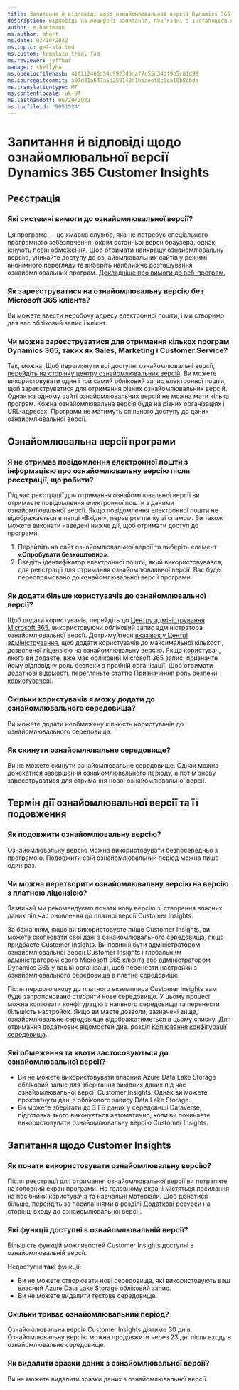 ```yaml
---
title: Запитання й відповіді щодо ознайомлювальної версії Dynamics 365 Customer Insights
description: Відповіді на поширені запитання, пов’язані з інсталяцією ознайомлювальної версії Customer Insights та керуванням нею. Дізнайтеся, як вирішити проблеми з платформою та програмою.
author: m-hartmann
ms.author: mhart
ms.date: 02/10/2022
ms.topic: get-started
ms.custom: template-trial-faq
ms.reviewer: jeffhar
manager: shellyha
ms.openlocfilehash: 41f112466d54c9923d0daf7c55d343f9b5c81d98
ms.sourcegitcommit: a97d31a647a5d259140a1baaeef8c6ea10b8cbde
ms.translationtype: MT
ms.contentlocale: uk-UA
ms.lasthandoff: 06/29/2022
ms.locfileid: "9051524"
---
```

# <a name="dynamics-365-customer-insights-trial-faq"></a>Запитання й відповіді щодо ознайомлювальної версії Dynamics 365 Customer Insights

## <a name="sign-up"></a>Реєстрація

### <a name="what-are-the-system-requirements-for-the-trial"></a>Які системні вимоги до ознайомлювальної версії?

Ця програма — це хмарна служба, яка не потребує спеціального програмного забезпечення, окрім останньої версії браузера, однак, існують певні обмеження. Щоб отримати найкращу ознайомлювальну версію, уникайте доступу до ознайомлювальних сайтів у режимі анонімного перегляду та виберіть найближче розташування ознайомлювальних програм. [Докладніше про вимоги до веб-програм.](/power-platform/admin/web-application-requirements)

### <a name="how-do-i-sign-up-for-the-trial-without-a-microsoft-365-tenant"></a>Як зареєструватися на ознайомлювальну версію без Microsoft 365 клієнта?

Ви можете ввести неробочу адресу електронної пошти, і ми створимо для вас обліковий запис і клієнт.

### <a name="can-i-sign-up-for-multiple-dynamics-365-apps-such-as-sales-marketing-and-customer-service"></a>Чи можна зареєструватися для отримання кількох програм Dynamics 365, таких як Sales, Marketing і Customer Service?

Так, можна. Щоб переглянути всі доступні ознайомлювальні версії, [перейдіть на сторінку центру ознайомлювальних версій](https://dynamics.microsoft.com/dynamics-365-free-trial). Ви можете використовувати один і той самий обліковий запис електронної пошти, щоб зареєструватися для отримання різних ознайомлювальних версій. Однак на одному сайті ознайомлювальних версій не можна мати кілька програм. Кожна ознайомлювальна версія буде на різних організаціях і URL-адресах. Програми не матимуть спільного доступу до даних ознайомлювальної версії.

## <a name="trial-app"></a>Ознайомлювальна версії програми

### <a name="i-didnt-receive-the-trial-details-email-after-signing-up-what-should-i-do"></a>Я не отримав повідомлення електронної пошти з інформацією про ознайомлювальну версію після реєстрації, що робити?

Під час реєстрації для отримання ознайомлювальної версії ви отримаєте повідомлення електронної пошти з даними ознайомлювальної версії. Якщо повідомлення електронної пошти не відображається в папці «Вхідні», перевірте папку зі спамом. Ви також можете виконати наведені нижче дії, щоб отримати доступ до програми.

1. Перейдіть на сайт ознайомлювальної версії та виберіть елемент **«Спробувати безкоштовно»**.
1. Введіть ідентифікатор електронної пошти, який використовувався, для реєстрації для отримання ознайомлювальної версії. Вас буде переспрямовано до ознайомлювальної версії програми.

### <a name="how-do-i-add-more-users-to-a-trial"></a>Як додати більше користувачів до ознайомлювальної версії?

Щоб додати користувачів, перейдіть до [Центру адміністрування Microsoft 365](https://admin.microsoft.com), використовуючи обліковий запис адміністратора ознайомлювальної версії. Дотримуйтеся [вказівок у Центрі адміністрування](/microsoft-365/admin/add-users/add-users), щоб додати користувачів до максимальної кількості, дозволеної ліцензією на ознайомлювальну версію. Якщо користувач, якого ви додаєте, вже має обліковий Microsoft 365 запис, призначте йому відповідну роль безпеки в пробній організації. Щоб отримати додаткові відомості, перегляньте статтю [Призначення роль безпеки користувачеві](/power-platform/admin/create-users-assign-online-security-roles#assign-a-security-role-to-a-user).

### <a name="how-many-users-can-i-add-to-my-trial-environment"></a>Скільки користувачів я можу додати до ознайомлювального середовища?

Ви можете додати необмежену кількість користувачів до ознайомлювального середовища.

### <a name="how-do-i-reset-the-trial-environment"></a>Як скинути ознайомлювальне середовище?

Ви не можете скинути ознайомлювальне середовище. Однак можна дочекатися завершення ознайомлювального періоду, а потім знову зареєструватися для отримання нової ознайомлювальної версії.

## <a name="trial-expiration-and-extension"></a>Термін дії ознайомлювальної версії та її подовження

### <a name="how-do-i-extend-the-trial"></a>Як подовжити ознайомлювальну версію?

Ознайомлювальну версію можна використовувати безпосередньо з програмою. Подовжити свій ознайомлювальний період можна лише один раз.

### <a name="can-i-convert-the-trial-to-a-paid-license"></a>Чи можна перетворити ознайомлювальну версію на версію з платною ліцензією?

Зазвичай ми рекомендуємо почати нову версію зі створення власних даних під час оновлення до платної версії Customer Insights. 

За бажанням, якщо ви використовуєте лише Customer Insights, ви можете скопіювати свої дані з ознайомлювального середовища, якщо придбаєте Customer Insights. Ви повинні бути адміністратором ознайомлювальної версії Customer Insights і глобальним адміністратором свого Microsoft 365 клієнта або адміністратором Dynamics 365 у вашій організації, щоб перенести настройки з ознайомлювального середовища в платне середовище.

Після першого входу до платного екземпляра Customer Insights вам буде запропоновано створити нове середовище. У цьому процесі можна копіювати конфігурацію з наявного середовища та перенести більшість настройок. Якщо ви маєте дозволи, зазначені вище, ознайомлювальне середовище відображатиметься в цьому списку. Для отримання додаткових відомостей див. розділ [Копіювання конфігурації середовища](create-environment.md#copy-the-environment-configuration).

### <a name="what-are-the-trial-limits-and-quotas"></a>Які обмеження та квоти застосовуються до ознайомлювальної версії?

- Ви не можете використовувати власний Azure Data Lake Storage обліковий запис для зберігання вихідних даних під час ознайомлювальної версії Customer Insights. Однак ви можете проковтнути дані з облікового запису Data Lake Storage.
- Ви можете зберігати до 3 ГБ даних у середовищі Dataverse, підготовка якого виконується автоматично, коли ви починаєте використовувати ознайомлювальну версію Customer Insights.

## <a name="customer-insights-specific-questions"></a>Запитання щодо Customer Insights

### <a name="how-do-i-start-using-the-trial"></a>Як почати використовувати ознайомлювальну версію?

Після реєстрації для отримання ознайомлювальної версії ви потрапите на головний екран програми. На головному екрані містяться посилання на посібники користувача та навчальні матеріали. Щоб дізнатися більше, перейдіть за посиланнями в розділі [Додаткові ресурси](trial-signup.md#additional-resources) на сторінці входу до ознайомлювальної версії.

### <a name="what-features-are-available-in-the-trial"></a>Які функції доступні в ознайомлювальній версії?

Більшість функцій можливостей Customer Insights доступні в ознайомлювальній версії.

Недоступні **такі** функції:

- Ви не можете створювати нові середовища, які використовують ваш власний Azure Data Lake Storage обліковий запис.
- Ви не можете видалити тестове середовище.

### <a name="how-long-does-the-trial-last"></a>Скільки триває ознайомлювальний період?

Ознайомлювальна версія Customer Insights діятиме 30 днів. Ознайомлювальну версію можна продовжити через 23 дні після входу в ознайомлювальне середовище.

### <a name="how-do-i-remove-sample-data-from-the-trial"></a>Як видалити зразки даних з ознайомлювальної версії?

Ви не можете видалити зразки даних з ознайомлювальної версії.

